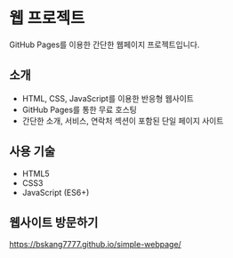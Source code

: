 # 웹 프로젝트

GitHub Pages를 이용한 간단한 웹페이지 프로젝트입니다.

## 소개
- HTML, CSS, JavaScript를 이용한 반응형 웹사이트
- GitHub Pages를 통한 무료 호스팅
- 간단한 소개, 서비스, 연락처 섹션이 포함된 단일 페이지 사이트

## 사용 기술
- HTML5
- CSS3
- JavaScript (ES6+)

## 웹사이트 방문하기
https://bskang7777.github.io/simple-webpage/
